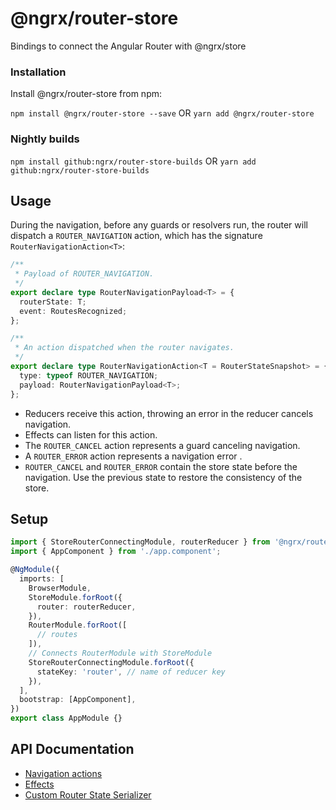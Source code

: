 # @ngrx/router-store

Bindings to connect the Angular Router with @ngrx/store

### Installation

Install @ngrx/router-store from npm:

`npm install @ngrx/router-store --save` OR `yarn add @ngrx/router-store`

### Nightly builds

`npm install github:ngrx/router-store-builds` OR `yarn add github:ngrx/router-store-builds`

## Usage

During the navigation, before any guards or resolvers run, the router will dispatch a `ROUTER_NAVIGATION` action, which has the signature `RouterNavigationAction<T>`:

```ts
/**
 * Payload of ROUTER_NAVIGATION.
 */
export declare type RouterNavigationPayload<T> = {
  routerState: T;
  event: RoutesRecognized;
};

/**
 * An action dispatched when the router navigates.
 */
export declare type RouterNavigationAction<T = RouterStateSnapshot> = {
  type: typeof ROUTER_NAVIGATION;
  payload: RouterNavigationPayload<T>;
};
```

* Reducers receive this action, throwing an error in the reducer cancels navigation.
* Effects can listen for this action.
* The `ROUTER_CANCEL` action represents a guard canceling navigation.
* A `ROUTER_ERROR` action represents a navigation error .
* `ROUTER_CANCEL` and `ROUTER_ERROR` contain the store state before the navigation. Use the previous state to restore the consistency of the store.

## Setup

```ts
import { StoreRouterConnectingModule, routerReducer } from '@ngrx/router-store';
import { AppComponent } from './app.component';

@NgModule({
  imports: [
    BrowserModule,
    StoreModule.forRoot({
      router: routerReducer,
    }),
    RouterModule.forRoot([
      // routes
    ]),
    // Connects RouterModule with StoreModule
    StoreRouterConnectingModule.forRoot({
      stateKey: 'router', // name of reducer key
    }),
  ],
  bootstrap: [AppComponent],
})
export class AppModule {}
```

## API Documentation

* [Navigation actions](./api.md#navigation-actions)
* [Effects](./api.md#effects)
* [Custom Router State Serializer](./api.md#custom-router-state-serializer)
